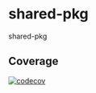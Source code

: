 # shared-pkg
shared-pkg

## Coverage
[![codecov](https://codecov.io/gh/DucTran999/shared-pkg/branch/master/graph/badge.svg)](https://codecov.io/gh/DucTran999/shared-pkg)
